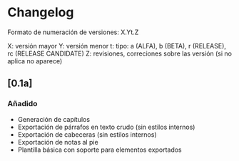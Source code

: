 # Changelog

Formato de numeración de versiones: X.Yt.Z

X: versión mayor
Y: versión menor
t: tipo: a (ALFA), b (BETA), r (RELEASE), rc (RELEASE CANDIDATE)
Z: revisiones, correciones sobre las versión (si no aplica no aparece)

## [0.1a]
### Añadido

- Generación de capítulos
- Exportación de párrafos en texto crudo (sin estilos internos)
- Exportación de cabeceras (sin estilos internos)
- Exportación de notas al pie
- Plantilla básica con soporte para elementos exportados
